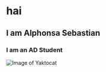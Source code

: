 # hai
##  I am Alphonsa Sebastian
### I am an AD Student
![Image of Yaktocat](https://octodex.github.com/images/yaktocat.png)
